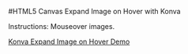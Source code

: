 
#HTML5 Canvas Expand Image on Hover  with Konva

Instructions: Mouseover images.

<a class="jsbin-embed" href="http://jsbin.com/fabume/1/embed?js,output">Konva Expand Image on Hover Demo</a><script src="http://static.jsbin.com/js/embed.js"></script>
